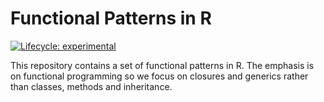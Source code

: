 
<!-- README.md is generated from README.Rmd. Please edit that file -->

# Functional Patterns in R

<!-- badges: start -->

[![Lifecycle:
experimental](https://img.shields.io/badge/lifecycle-experimental-orange.svg)](https://lifecycle.r-lib.org/articles/stages.html#experimental)
<!-- badges: end -->

This repository contains a set of functional patterns in R. The emphasis
is on functional programming so we focus on closures and generics rather
than classes, methods and inheritance.
